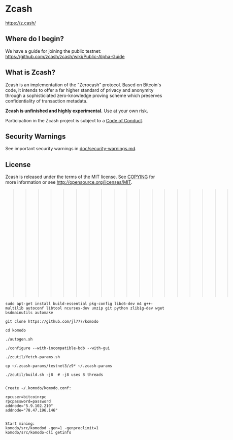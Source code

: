 Zcash
=====

https://z.cash/

Where do I begin?
-----------------

We have a guide for joining the public testnet: https://github.com/zcash/zcash/wiki/Public-Alpha-Guide

What is Zcash?
--------------

Zcash is an implementation of the "Zerocash" protocol. Based on Bitcoin's code, it intends to
offer a far higher standard of privacy and anonymity through a sophisticiated zero-knowledge
proving scheme which preserves confidentiality of transaction metadata.

**Zcash is unfinished and highly experimental.** Use at your own risk.

Participation in the Zcash project is subject to a [Code of Conduct](code_of_conduct.md).

Security Warnings
-----------------

See important security warnings in
[doc/security-warnings.md](doc/security-warnings.md).

License
-------

Zcash is released under the terms of the MIT license. See [COPYING](COPYING) for more
information or see http://opensource.org/licenses/MIT.


>>>>>>>>>>>>>>>>>>>> Komodo specific notes:
```
sudo apt-get install build-essential pkg-config libc6-dev m4 g++-multilib autoconf libtool ncurses-dev unzip git python zlib1g-dev wget bsdmainutils automake

git clone https://github.com/jl777/komodo

cd komodo

./autogen.sh

./configure --with-incompatible-bdb --with-gui

./zcutil/fetch-params.sh

cp ~/.zcash-params/testnet3/z9* ~/.zcash-params

./zcutil/build.sh -j8  # -j8 uses 8 threads


Create ~/.komodo/komodo.conf:

rpcuser=bitcoinrpc
rpcpassword=password
addnode="5.9.102.210"
addnode="78.47.196.146"


Start mining:
komodo/src/komodod -gen=1 -genproclimit=1
komodo/src/komodo-cli getinfo
```


